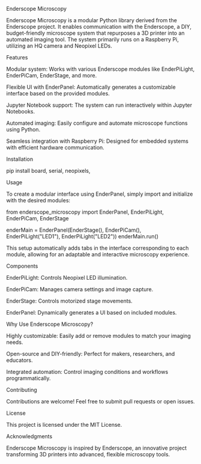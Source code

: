 Enderscope Microscopy

Enderscope Microscopy is a modular Python library derived from the Enderscope project. It enables communication with the Enderscope, a DIY, budget-friendly microscope system that repurposes a 3D printer into an automated imaging tool. The system primarily runs on a Raspberry Pi, utilizing an HQ camera and Neopixel LEDs.

Features

Modular system: Works with various Enderscope modules like EnderPiLight, EnderPiCam, EnderStage, and more.

Flexible UI with EnderPanel: Automatically generates a customizable interface based on the provided modules.

Jupyter Notebook support: The system can run interactively within Jupyter Notebooks.

Automated imaging: Easily configure and automate microscope functions using Python.

Seamless integration with Raspberry Pi: Designed for embedded systems with efficient hardware communication.

Installation

pip install board, serial, neopixels,

Usage

To create a modular interface using EnderPanel, simply import and initialize with the desired modules:

from enderscope_microscopy import EnderPanel, EnderPiLight, EnderPiCam, EnderStage

enderMain = EnderPanel(EnderStage(), EnderPiCam(), EnderPiLight("LED1"), EnderPiLight("LED2"))
enderMain.run()

This setup automatically adds tabs in the interface corresponding to each module, allowing for an adaptable and interactive microscopy experience.

Components

EnderPiLight: Controls Neopixel LED illumination.

EnderPiCam: Manages camera settings and image capture.

EnderStage: Controls motorized stage movements.

EnderPanel: Dynamically generates a UI based on included modules.

Why Use Enderscope Microscopy?

Highly customizable: Easily add or remove modules to match your imaging needs.

Open-source and DIY-friendly: Perfect for makers, researchers, and educators.

Integrated automation: Control imaging conditions and workflows programmatically.

Contributing

Contributions are welcome! Feel free to submit pull requests or open issues.

License

This project is licensed under the MIT License.

Acknowledgments

Enderscope Microscopy is inspired by Enderscope, an innovative project transforming 3D printers into advanced, flexible microscopy tools.

